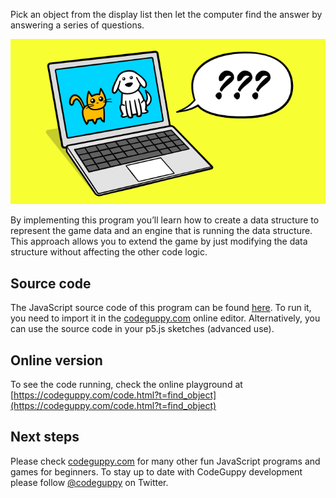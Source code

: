 Pick an object from the display list then let the computer find the answer by answering a series of questions.

![Image](thumb.png)

By implementing this program you’ll learn how to create a data structure to represent the game data and an engine that is running the data structure. This approach allows you to extend the game by just modifying the data structure without affecting the other code logic.
 
## Source code 
The JavaScript source code of this program can be found [here](sketches/program.js). To run it, you need to import it in the [codeguppy.com](https://codeguppy.com) online editor. Alternatively, you can use the source code in your p5.js sketches (advanced use). 
## Online version 
To see the code running, check the online playground at [https://codeguppy.com/code.html?t=find_object](https://codeguppy.com/code.html?t=find_object) 
## Next steps 
Please check [codeguppy.com](https://codeguppy.com) for many other fun JavaScript programs and games for beginners. To stay up to date with CodeGuppy development please follow [@codeguppy](https://twitter.com/codeguppy) on Twitter.  
